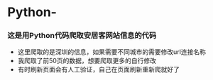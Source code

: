 # Python-
### 这是用Python代码爬取安居客网站信息的代码
- 这里爬取的是深圳的信息，如果需要不同城市的需要修改url连接名称
- 我爬取了前50页的数据，想要爬取更多的自行修改
- 有时刷新页面会有人工验证，自己在页面刷新重新爬就好了

